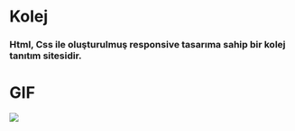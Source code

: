 # Kolej

### Html, Css ile oluşturulmuş responsive tasarıma sahip bir kolej tanıtım sitesidir.

# GIF
![](udemigg.gif)
